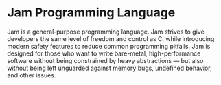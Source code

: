# Jam Programming Language

Jam is a general-purpose programming language. Jam strives to give developers the same level of freedom and control as C, while introducing modern safety features to reduce common programming pitfalls. Jam is designed for those who want to write bare-metal, high-performance software without being constrained by heavy abstractions — but also without being left unguarded against memory bugs, undefined behavior, and other issues.
